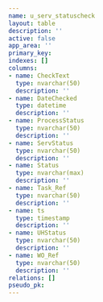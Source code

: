 ```yaml
---
name: u_serv_statuscheck
layout: table
description: ''
active: false
app_area: ''
primary_key: 
indexes: []
columns:
- name: CheckText
  type: nvarchar(50)
  description: ''
- name: DateChecked
  type: datetime
  description: ''
- name: ProcessStatus
  type: nvarchar(50)
  description: ''
- name: ServStatus
  type: nvarchar(50)
  description: ''
- name: Status
  type: nvarchar(max)
  description: ''
- name: Task_Ref
  type: nvarchar(50)
  description: ''
- name: ts
  type: timestamp
  description: ''
- name: UHStatus
  type: nvarchar(50)
  description: ''
- name: WO_Ref
  type: nvarchar(50)
  description: ''
relations: []
pseudo_pk: 
---
```


